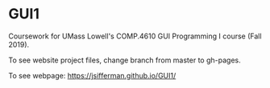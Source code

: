 # GUI1
Coursework for UMass Lowell's COMP.4610 GUI Programming I course (Fall 2019).

To see website project files, change branch from master to gh-pages.

To see webpage: https://jsifferman.github.io/GUI1/
